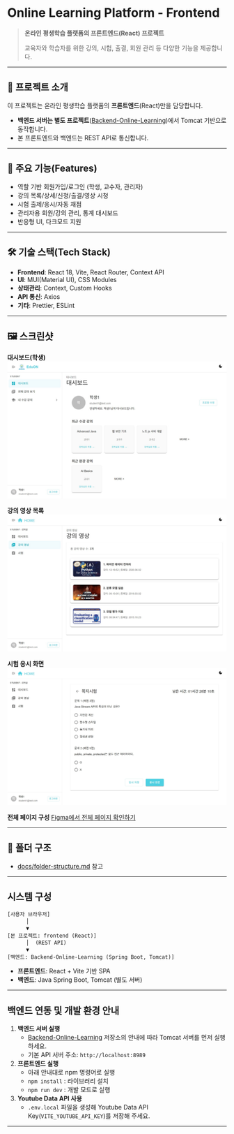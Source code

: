 # Online Learning Platform - Frontend

> **온라인 평생학습 플랫폼의 프론트엔드(React) 프로젝트**
>
> 교육자와 학습자를 위한 강의, 시험, 출결, 회원 관리 등 다양한 기능을 제공합니다.

---

## 📝 프로젝트 소개

이 프로젝트는 온라인 평생학습 플랫폼의 **프론트엔드**(React)만을 담당합니다.

- **백엔드 서버는 별도 프로젝트**([Backend-Online-Learning](https://github.com/Clean314/Backend-Online-Learning))에서 Tomcat 기반으로 동작합니다.
- 본 프론트엔드와 백엔드는 REST API로 통신합니다.

---

## 🚀 주요 기능(Features)

- 역할 기반 회원가입/로그인 (학생, 교수자, 관리자)
- 강의 목록/상세/신청/출결/영상 시청
- 시험 출제/응시/자동 채점
- 관리자용 회원/강의 관리, 통계 대시보드
- 반응형 UI, 다크모드 지원

---

## 🛠️ 기술 스택(Tech Stack)

- **Frontend**: React 18, Vite, React Router, Context API
- **UI**: MUI(Material UI), CSS Modules
- **상태관리**: Context, Custom Hooks
- **API 통신**: Axios
- **기타**: Prettier, ESLint

---

## 🖼️ 스크린샷

**대시보드(학생)**  
![대시보드](./docs/screenshot-dashboard.png)

**강의 영상 목록**  
![강의 영상](./docs/screenshot-videos.png)

**시험 응시 화면**  
![시험 응시](./docs/screenshot-exam.png)

**전체 페이지 구성**
[Figma에서 전체 페이지 확인하기](https://www.figma.com/design/aJGGTaSmPOcGxivXhN3tvv/%EC%9D%B4%ED%8A%9C---%EC%9B%B9%EA%B8%B0%EB%B0%98-%EC%98%A8%EB%9D%BC%EC%9D%B8-%ED%8F%89%EC%83%9D%ED%95%99%EC%8A%B5-%ED%94%8C%EB%9E%AB%ED%8F%BC?node-id=0-1&t=LFoI7yAO2Xqd6SqV-1)

---

## 📁 폴더 구조

- [docs/folder-structure.md](./docs/folder-structure.md) 참고

---

## 시스템 구성

```
[사용자 브라우저]
      │
      ▼
[본 프로젝트: frontend (React)]
      │  (REST API)
      ▼
[백엔드: Backend-Online-Learning (Spring Boot, Tomcat)]
```

- **프론트엔드**: React + Vite 기반 SPA
- **백엔드**: Java Spring Boot, Tomcat (별도 서버)

---

## 백엔드 연동 및 개발 환경 안내

1. **백엔드 서버 실행**
    - [Backend-Online-Learning](https://github.com/Clean314/Backend-Online-Learning) 저장소의 안내에 따라 Tomcat 서버를 먼저 실행하세요.
    - 기본 API 서버 주소: `http://localhost:8989`
2. **프론트엔드 실행**
    - 아래 안내대로 npm 명령어로 실행
    - `npm install` : 라이브러리 설치
    - `npm run dev` : 개발 모드로 실행
3. **Youtube Data API 사용**
    - `.env.local` 파일을 생성해 Youtube Data API Key(`VITE_YOUTUBE_API_KEY`)를 저장해 주세요.

---
